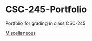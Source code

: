 # CSC-245-Portfolio
Portfolio for grading in class CSC-245

[Miscellaneous](https://github.com/Gaskellj/repo/CSC-245-Portfolio/Miscellaneous)
